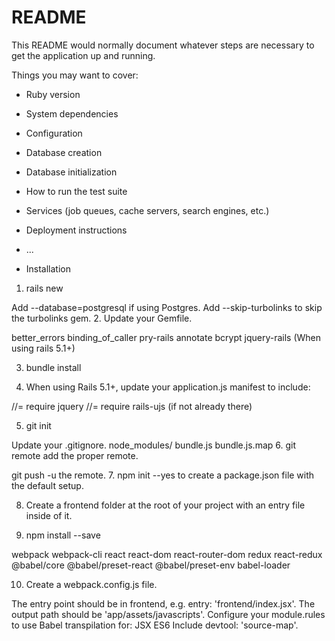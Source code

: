 # README

This README would normally document whatever steps are necessary to get the
application up and running.

Things you may want to cover:

* Ruby version

* System dependencies

* Configuration

* Database creation

* Database initialization

* How to run the test suite

* Services (job queues, cache servers, search engines, etc.)

* Deployment instructions

* ...

* Installation

1. rails new

Add --database=postgresql if using Postgres.
Add --skip-turbolinks to skip the turbolinks gem.
2. Update your Gemfile.

better_errors
binding_of_caller
pry-rails
annotate
bcrypt
jquery-rails (When using rails 5.1+)

3. bundle install

4. When using Rails 5.1+, update your application.js manifest to include:

//= require jquery
//= require rails-ujs (if not already there)

5. git init

Update your .gitignore.
node_modules/
bundle.js
bundle.js.map
6. git remote add the proper remote.

git push -u the remote.
7. npm init --yes to create a package.json file with the default setup.

8. Create a frontend folder at the root of your project with an entry file inside of it.

9. npm install --save

webpack
webpack-cli
react
react-dom
react-router-dom
redux
react-redux
@babel/core
@babel/preset-react
@babel/preset-env
babel-loader

10. Create a webpack.config.js file.

The entry point should be in frontend, e.g. entry: 'frontend/index.jsx'.
The output path should be 'app/assets/javascripts'.
Configure your module.rules to use Babel transpilation for:
JSX
ES6
Include devtool: 'source-map'.
